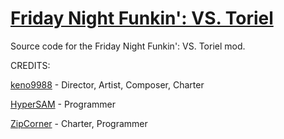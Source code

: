 # [Friday Night Funkin': VS. Toriel](https://github.com/HyperHornetSAM/Toriel)
Source code for the Friday Night Funkin': VS. Toriel mod.

CREDITS:

[keno9988](https://gamebanana.com/members/1759222) - Director, Artist, Composer, Charter

[HyperSAM](https://twitter.com/HyperNormalSAM) - Programmer

[ZipCorner](https://twitter.com/zipcorner) - Charter, Programmer